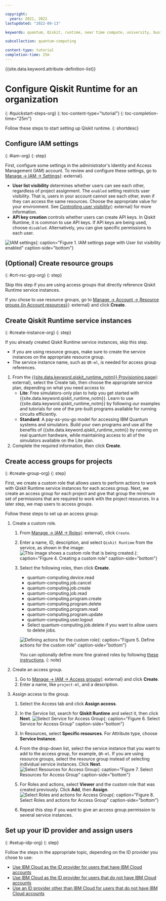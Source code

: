 ```yaml
---

copyright:
  years: 2021, 2022
lastupdated: "2022-09-13"

keywords: quantum, Qiskit, runtime, near time compute, university, business, organization

subcollection: quantum-computing

content-type: tutorial
completion-time: 25m
---
```


{{site.data.keyword.attribute-definition-list}}

# Configure Qiskit Runtime for an organization
{: #quickstart-steps-org}
{: toc-content-type="tutorial"}
{: toc-completion-time="25m"}

Follow these steps to start setting up Qiskit runtime.
{: shortdesc}

## Configure IAM settings
{: #iam-org}
{: step}

First, configure some settings in the administrator's Identity and Access Management (IAM) account. To review and configure these settings, go to [Manage → IAM → Settings](https://cloud.ibm.com/iam/settings){: external}.

* **User list visibility** determines whether users can see each other, regardless of project assignment. The `enabled` setting restricts user visibility. That is, users in your account cannot see each other, even if they can access the same resources. Choose the appropriate value for your environment. See [Controlling user visibility](https://cloud.ibm.com/docs/account?topic=account-iam-user-setting){: external} for more information.
* **API key creation** controls whether users can create API keys. In Qiskit Runtime, it is common to use API keys. If API keys are being used, choose `disabled`. Alternatively, you can give specific permissions to each user.

![IAM settings](images/org-guide-iam-settings.png "User list visibility"){: caption="Figure 1. IAM settings page with User list visibility enabled" caption-side="bottom"}

## (Optional) Create resource groups
{: #crt-rsc-grp-org}
{: step}

Skip this step if you are using access groups that directly reference Qiskit Runtime service instances.

If you chose to use resource groups, go to [Manage → Account → Resource groups (in Account resources)](https://cloud.ibm.com/account/resource-groups){: external} and click **Create**.

## Create Qiskit Runtime service instances
{: #create-instance-org}
{: step}

If you already created Qiskit Runtime service instances, skip this step.

* If you are using resource groups, make sure to create the service instances on the appropriate resource group.
* The service instance name, such as `QR-ml`, is needed for access group references.

1. From the [{{site.data.keyword.qiskit_runtime_notm}} Provisioning page](/catalog/services/quantum-computing){: external}, select the Create tab, then choose the appropriate service plan, depending on what you need access to:
   * **Lite**: Free simulators-only plan to help you get started with {{site.data.keyword.qiskit_runtime_notm}}. Learn to use {{site.data.keyword.qiskit_runtime_notm}} by following our examples and tutorials for one of the pre-built programs available for running circuits efficiently.
   * **Standard**: A pay-as-you-go model for accessing IBM Quantum systems and simulators. Build your own programs and use all the benefits of {{site.data.keyword.qiskit_runtime_notm}} by running on real quantum hardware, while maintaining access to all of the simulators available on the Lite plan.
1. Complete the required information, then click **Create**.

## Create access groups for projects
{: #create-group-org}
{: step}

First, we create a custom role that allows users to perform actions to work with Qiskit Runtime service instances for each access group. Next, we create an access group for each project and give that group the minimum set of permissions that are required to work with the project resources. In a later step, we map users to access groups.

Follow these steps to set up an access group:

1. Create a custom role.
   1. From [Manage → IAM → Roles](https://cloud.ibm.com/iam/roles){: external}, click `Create`.
   2. Enter a name, ID, description, and select `Qiskit Runtime` from the service, as shown in the image:
      ![This image shows a custom role that is being created.](images/org-guide-create-custom-role.png "Using the Configure your resource window to create a custom role"){: caption="Figure 4. Creating a custom role" caption-side="bottom"}
   3. Select the following roles, then click **Create**.
      * quantum-computing.device.read
      * quantum-computing.job.cancel
      * quantum-computing.job.create
      * quantum-computing.job.read
      * quantum-computing.program.create
      * quantum-computing.program.delete
      * quantum-computing.program.read
      * quantum-computing.program.update
      * quantum-computing.user.logout
      * Select quantum-computing.job.delete if you want to allow users to delete jobs.

      ![Defining actions for the custom role](images/org-guide-custom-role-actions.png "Defining actions for the custom role"){: caption="Figure 5. Define actions for the custom role" caption-side="bottom"}

      You can optionally define more fine grained roles by following [these instructions](/docs/quantum-computing?topic=quantum-computing-considerations-org#more-roles-org).
      {: note}

2. Create an access group.
   1. Go to [Manage → IAM → Access groups](https://cloud.ibm.com/iam/groups){: external} and click **Create**.
   2. Enter a name, like `project-ml`, and a description.
3. Assign access to the group.
   1. Select the Access tab and click **Assign access**.
   2. In the Service list, search for **Qiskit Runtime** and select it, then click **Next**.
      ![Select Service for Access Group](images/org-guide-create-access-group-1.png "Select Service for Access Group"){: caption="Figure 6. Select Service for Access Group" caption-side="bottom"}

   3. In Resources, select **Specific resources**. For Attribute type, choose **Service Instance**.
   4. From the drop-down list, select the service instance that you want to add to the access group, for example, `QR-ml`. If you are using resource groups, select the resource group instead of selecting individual service instances. Click **Next**.
      ![Select Resources for Access Group](images/org-guide-create-access-group-2.png "Select Resources for Access Group"){: caption="Figure 7. Select Resources for Access Group" caption-side="bottom"}
   5. For Roles and actions, select **Viewer** and the custom role that was created previously. Click **Add**, then **Assign**.
      ![Select Roles and actions for Access Group](images/org-guide-create-access-group-3.png "Select Roles and actions for Access Group"){: caption="Figure 8. Select Roles and actions for Access Group" caption-side="bottom"}
   6. Repeat this step if you want to give an access group permission to several service instances.

## Set up your ID provider and assign users
{: #setup-idp-org}
{: step}

Follow the steps in the appropriate topic, depending on the ID provider you chose to use:

* [Use IBM Cloud as the ID provider for users that have IBM Cloud accounts](/docs/quantum-computing?topic=quantum-computing-cloud-provider-org)
* [Use IBM Cloud as the ID provider for users that do not have IBM Cloud accounts](/docs/quantum-computing?topic=quantum-computing-appid-cloud-org)
* [Use an ID provider other than IBM Cloud for users that do not have IBM Cloud accounts](/docs/quantum-computing?topic=quantum-computing-appid-org)

